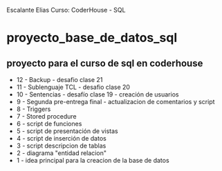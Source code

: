 Escalante Elias
Curso: CoderHouse - SQL

# proyecto_base_de_datos_sql
proyecto para el curso de sql en coderhouse
----

- 12 - Backup - desafio clase 21
- 11 - Sublenguaje TCL - desafio clase 20
- 10 - Sentencias - desafío clase 19 - creación de usuarios
- 9 - Segunda pre-entrega final - actualizacion de comentarios y script
- 8 - Triggers
- 7 - Stored procedure
- 6 - script de funciones
- 5 - script de presentación de vistas
- 4 - script de inserción de datos
- 3 - script descripcion de tablas
- 2 - diagrama "entidad relacion"
- 1 - idea principal para la creacion de la base de datos 
